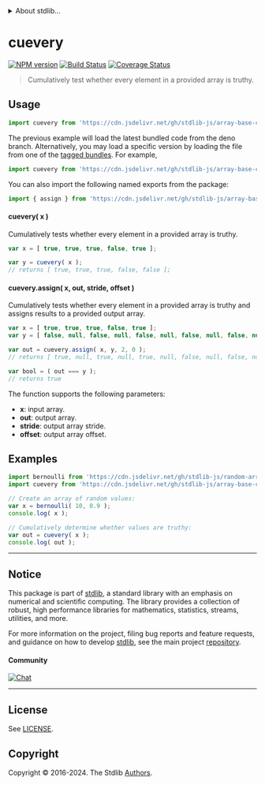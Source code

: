 <!--

@license Apache-2.0

Copyright (c) 2024 The Stdlib Authors.

Licensed under the Apache License, Version 2.0 (the "License");
you may not use this file except in compliance with the License.
You may obtain a copy of the License at

   http://www.apache.org/licenses/LICENSE-2.0

Unless required by applicable law or agreed to in writing, software
distributed under the License is distributed on an "AS IS" BASIS,
WITHOUT WARRANTIES OR CONDITIONS OF ANY KIND, either express or implied.
See the License for the specific language governing permissions and
limitations under the License.

-->


<details>
  <summary>
    About stdlib...
  </summary>
  <p>We believe in a future in which the web is a preferred environment for numerical computation. To help realize this future, we've built stdlib. stdlib is a standard library, with an emphasis on numerical and scientific computation, written in JavaScript (and C) for execution in browsers and in Node.js.</p>
  <p>The library is fully decomposable, being architected in such a way that you can swap out and mix and match APIs and functionality to cater to your exact preferences and use cases.</p>
  <p>When you use stdlib, you can be absolutely certain that you are using the most thorough, rigorous, well-written, studied, documented, tested, measured, and high-quality code out there.</p>
  <p>To join us in bringing numerical computing to the web, get started by checking us out on <a href="https://github.com/stdlib-js/stdlib">GitHub</a>, and please consider <a href="https://opencollective.com/stdlib">financially supporting stdlib</a>. We greatly appreciate your continued support!</p>
</details>

# cuevery

[![NPM version][npm-image]][npm-url] [![Build Status][test-image]][test-url] [![Coverage Status][coverage-image]][coverage-url] <!-- [![dependencies][dependencies-image]][dependencies-url] -->

> Cumulatively test whether every element in a provided array is truthy.



<section class="usage">

## Usage

```javascript
import cuevery from 'https://cdn.jsdelivr.net/gh/stdlib-js/array-base-cuevery@deno/mod.js';
```
The previous example will load the latest bundled code from the deno branch. Alternatively, you may load a specific version by loading the file from one of the [tagged bundles](https://github.com/stdlib-js/array-base-cuevery/tags). For example,

```javascript
import cuevery from 'https://cdn.jsdelivr.net/gh/stdlib-js/array-base-cuevery@v0.1.0-deno/mod.js';
```

You can also import the following named exports from the package:

```javascript
import { assign } from 'https://cdn.jsdelivr.net/gh/stdlib-js/array-base-cuevery@deno/mod.js';
```

#### cuevery( x )

Cumulatively tests whether every element in a provided array is truthy.

```javascript
var x = [ true, true, true, false, true ];

var y = cuevery( x );
// returns [ true, true, true, false, false ];
```

#### cuevery.assign( x, out, stride, offset )

Cumulatively tests whether every element in a provided array is truthy and assigns results to a provided output array.

```javascript
var x = [ true, true, true, false, true ];
var y = [ false, null, false, null, false, null, false, null, false, null ];

var out = cuevery.assign( x, y, 2, 0 );
// returns [ true, null, true, null, true, null, false, null, false, null ]

var bool = ( out === y );
// returns true
```

The function supports the following parameters:

-   **x**: input array.
-   **out**: output array.
-   **stride**: output array stride.
-   **offset**: output array offset.

</section>

<!-- /.usage -->

<section class="notes">

</section>

<!-- /.notes -->

<section class="examples">

## Examples

<!-- eslint no-undef: "error" -->

```javascript
import bernoulli from 'https://cdn.jsdelivr.net/gh/stdlib-js/random-array-bernoulli@deno/mod.js';
import cuevery from 'https://cdn.jsdelivr.net/gh/stdlib-js/array-base-cuevery@deno/mod.js';

// Create an array of random values:
var x = bernoulli( 10, 0.9 );
console.log( x );

// Cumulatively determine whether values are truthy:
var out = cuevery( x );
console.log( out );
```

</section>

<!-- /.examples -->

<!-- Section for related `stdlib` packages. Do not manually edit this section, as it is automatically populated. -->

<section class="related">

</section>

<!-- /.related -->

<!-- Section for all links. Make sure to keep an empty line after the `section` element and another before the `/section` close. -->


<section class="main-repo" >

* * *

## Notice

This package is part of [stdlib][stdlib], a standard library with an emphasis on numerical and scientific computing. The library provides a collection of robust, high performance libraries for mathematics, statistics, streams, utilities, and more.

For more information on the project, filing bug reports and feature requests, and guidance on how to develop [stdlib][stdlib], see the main project [repository][stdlib].

#### Community

[![Chat][chat-image]][chat-url]

---

## License

See [LICENSE][stdlib-license].


## Copyright

Copyright &copy; 2016-2024. The Stdlib [Authors][stdlib-authors].

</section>

<!-- /.stdlib -->

<!-- Section for all links. Make sure to keep an empty line after the `section` element and another before the `/section` close. -->

<section class="links">

[npm-image]: http://img.shields.io/npm/v/@stdlib/array-base-cuevery.svg
[npm-url]: https://npmjs.org/package/@stdlib/array-base-cuevery

[test-image]: https://github.com/stdlib-js/array-base-cuevery/actions/workflows/test.yml/badge.svg?branch=v0.1.0
[test-url]: https://github.com/stdlib-js/array-base-cuevery/actions/workflows/test.yml?query=branch:v0.1.0

[coverage-image]: https://img.shields.io/codecov/c/github/stdlib-js/array-base-cuevery/main.svg
[coverage-url]: https://codecov.io/github/stdlib-js/array-base-cuevery?branch=main

<!--

[dependencies-image]: https://img.shields.io/david/stdlib-js/array-base-cuevery.svg
[dependencies-url]: https://david-dm.org/stdlib-js/array-base-cuevery/main

-->

[chat-image]: https://img.shields.io/gitter/room/stdlib-js/stdlib.svg
[chat-url]: https://app.gitter.im/#/room/#stdlib-js_stdlib:gitter.im

[stdlib]: https://github.com/stdlib-js/stdlib

[stdlib-authors]: https://github.com/stdlib-js/stdlib/graphs/contributors

[umd]: https://github.com/umdjs/umd
[es-module]: https://developer.mozilla.org/en-US/docs/Web/JavaScript/Guide/Modules

[deno-url]: https://github.com/stdlib-js/array-base-cuevery/tree/deno
[deno-readme]: https://github.com/stdlib-js/array-base-cuevery/blob/deno/README.md
[umd-url]: https://github.com/stdlib-js/array-base-cuevery/tree/umd
[umd-readme]: https://github.com/stdlib-js/array-base-cuevery/blob/umd/README.md
[esm-url]: https://github.com/stdlib-js/array-base-cuevery/tree/esm
[esm-readme]: https://github.com/stdlib-js/array-base-cuevery/blob/esm/README.md
[branches-url]: https://github.com/stdlib-js/array-base-cuevery/blob/main/branches.md

[stdlib-license]: https://raw.githubusercontent.com/stdlib-js/array-base-cuevery/main/LICENSE

</section>

<!-- /.links -->
